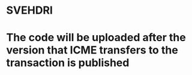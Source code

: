 # SVEHDRI

# The code will be uploaded after the version that ICME transfers to the transaction is published
